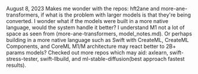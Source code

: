 August 8, 2023
Makes me wonder with the repos: hft2ane and more-ane-transformers, if what is the problem with larger models is that they're being converted. I wonder what if the models were built in a more native language, would the system handle it better? I understand M1 not a lot of space as seen from (more-ane-transformers, model_notes.md). Or perhaps building in a more native language such as Swift with CreateML, CreateML Components, and CoreML M1/M architecture may react better to 2B+ params models? 
Checked out more repos which may aid: axlearn, swift-stress-tester, swift-llbuild, and ml-stable-diffusion(best approach fastest results).
